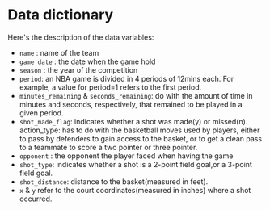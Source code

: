 Data dictionary
===============

Here's the description of the data variables:

-   `name` : name of the team
-   `game date` : the date when the game hold
-   `season` : the year of the competition
-   `period`: an NBA game is divided in 4 periods of 12mins each. For
    example, a value for period=1 refers to the first period.
-   `minutes_remaining` & `seconds_remaining`: do with the amount of
    time in minutes and seconds, respectively, that remained to be
    played in a given period.
-   `shot_made_flag`: indicates whether a shot was made(y) or missed(n).
    action\_type: has to do with the basketball moves used by players,
    either to pass by defenders to gain access to the basket, or to get
    a clean pass to a teammate to score a two pointer or three pointer.
-   `opponent` : the opponent the player faced when having the game
-   `shot_type`: indicates whether a shot is a 2-point field goal,or a
    3-point field goal.
-   `shot_distance`: distance to the basket(measured in feet).
-   `x` & `y` refer to the court coordinates(measured in inches) where a
    shot occurred.

